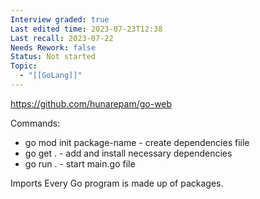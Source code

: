 ```yaml
---
Interview graded: true
Last edited time: 2023-07-23T12:38
Last recall: 2023-07-22
Needs Rework: false
Status: Not started
Topic:
  - "[[GoLang]]"
---
```

https://github.com/hunarepam/go-web

Commands:
- go mod init package-name - create dependencies fiile
- go get . - add and install necessary dependencies
- go run . - start main.go file

Imports
Every Go program is made up of packages.